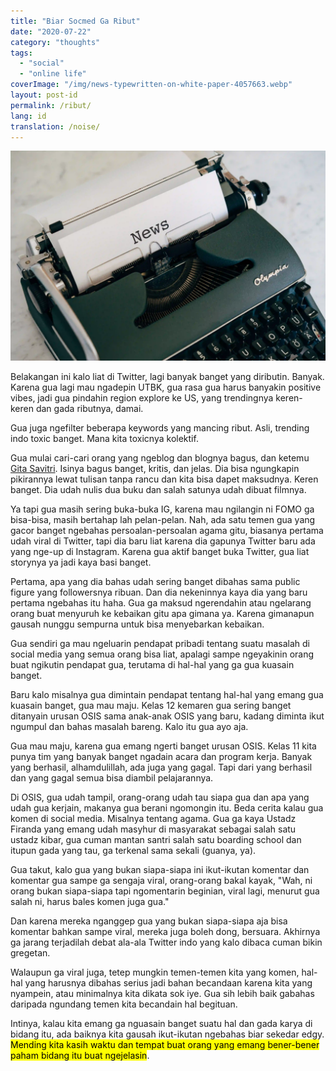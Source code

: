 ```yaml
---
title: "Biar Socmed Ga Ribut"
date: "2020-07-22"
category: "thoughts"
tags:
  - "social"
  - "online life"
coverImage: "/img/news-typewritten-on-white-paper-4057663.webp"
layout: post-id
permalink: /ribut/
lang: id
translation: /noise/
---
```


![noise](/img/news-typewritten-on-white-paper-4057663.webp)

Belakangan ini kalo liat di Twitter, lagi banyak banget yang diributin. Banyak. Karena gua lagi mau ngadepin UTBK, gua rasa gua harus banyakin positive vibes, jadi gua pindahin region explore ke US, yang trendingnya keren-keren dan gada ributnya, damai.

Gua juga ngefilter beberapa keywords yang mancing ribut. Asli, trending indo toxic banget. Mana kita toxicnya kolektif.

Gua mulai cari-cari orang yang ngeblog dan blognya bagus, dan ketemu [Gita Savitri](https://gitasav.com/). Isinya bagus banget, kritis, dan jelas. Dia bisa ngungkapin pikirannya lewat tulisan tanpa rancu dan kita bisa dapet maksudnya. Keren banget. Dia udah nulis dua buku dan salah satunya udah dibuat filmnya.

Ya tapi gua masih sering buka-buka IG, karena mau ngilangin ni FOMO ga bisa-bisa, masih bertahap lah pelan-pelan. Nah, ada satu temen gua yang gacor banget ngebahas persoalan-persoalan agama gitu, biasanya pertama udah viral di Twitter, tapi dia baru liat karena dia gapunya Twitter baru ada yang nge-up di Instagram. Karena gua aktif banget buka Twitter, gua liat storynya ya jadi kaya basi banget.

Pertama, apa yang dia bahas udah sering banget dibahas sama public figure yang followersnya ribuan. Dan dia nekeninnya kaya dia yang baru pertama ngebahas itu haha. Gua ga maksud ngerendahin atau ngelarang orang buat menyuruh ke kebaikan gitu apa gimana ya. Karena gimanapun gausah nunggu sempurna untuk bisa menyebarkan kebaikan.

Gua sendiri ga mau ngeluarin pendapat pribadi tentang suatu masalah di social media yang semua orang bisa liat, apalagi sampe ngeyakinin orang buat ngikutin pendapat gua, terutama di hal-hal yang ga gua kuasain banget.

Baru kalo misalnya gua dimintain pendapat tentang hal-hal yang emang gua kuasain banget, gua mau maju. Kelas 12 kemaren gua sering banget ditanyain urusan OSIS sama anak-anak OSIS yang baru, kadang diminta ikut ngumpul dan bahas masalah bareng. Kalo itu gua ayo aja.

Gua mau maju, karena gua emang ngerti banget urusan OSIS. Kelas 11 kita punya tim yang banyak banget ngadain acara dan program kerja. Banyak yang berhasil, alhamdulillah, ada juga yang gagal. Tapi dari yang berhasil dan yang gagal semua bisa diambil pelajarannya.

Di OSIS, gua udah tampil, orang-orang udah tau siapa gua dan apa yang udah gua kerjain, makanya gua berani ngomongin itu. Beda cerita kalau gua komen di social media. Misalnya tentang agama. Gua ga kaya Ustadz Firanda yang emang udah masyhur di masyarakat sebagai salah satu ustadz kibar, gua cuman mantan santri salah satu boarding school dan itupun gada yang tau, ga terkenal sama sekali (guanya, ya).

Gua takut, kalo gua yang bukan siapa-siapa ini ikut-ikutan komentar dan komentar gua sampe ga sengaja viral, orang-orang bakal kayak, "Wah, ni orang bukan siapa-siapa tapi ngomentarin beginian, viral lagi, menurut gua salah ni, harus bales komen juga gua."

Dan karena mereka nganggep gua yang bukan siapa-siapa aja bisa komentar bahkan sampe viral, mereka juga boleh dong, bersuara. Akhirnya ga jarang terjadilah debat ala-ala Twitter indo yang kalo dibaca cuman bikin gregetan.

Walaupun ga viral juga, tetep mungkin temen-temen kita yang komen, hal-hal yang harusnya dibahas serius jadi bahan becandaan karena kita yang nyampein, atau minimalnya kita dikata sok iye. Gua sih lebih baik gabahas daripada ngundang temen kita becandain hal begituan.

Intinya, kalau kita emang ga nguasain banget suatu hal dan gada karya di bidang itu, ada baiknya kita gausah ikut-ikutan ngebahas biar sekedar edgy. <mark>Mending kita kasih waktu dan tempat buat orang yang emang bener-bener paham bidang itu buat ngejelasin</mark>.
